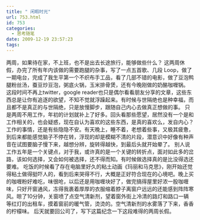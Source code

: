 ```yaml
---
title: " 闲暇时光"
url: 753.html
id: 753
categories:
  - 思考随笔
date: 2009-12-19 23:57:23
tags:
---
```


两周，如果待在家，不上班，也不是出去长途旅行，能够做些什么？ 这两周休假，办完了所有年内该做的需要跑腿的杂事，写了一点五首歌、几段 Loop，做了一期电台，完成了我生平第一个不织布手工品，看了几部不错的电影，做了豆泡鸭腿粉丝汤，蚕豆炒豆泡，粥底火锅，玉米排骨煲，还有今晚刚做的奶酪咖喱锅。 这段时间不再上twitter，google reader也只是偶尔看看朋友分享的文章，这些东西总是让你有追逐的欲望，不知不觉就浮躁起来。有时候与世隔绝也是种幸福，而且都不是真正的与世隔绝，只是放慢脚步，跟随自己内心去做真正想做的事。 只是两周不用工作，年初的计划就补上了好多。回头看那些愿望，居然没有一个是和工作相关的，也会疑惑，现在自认为喜欢的这些东西，是真的喜欢么，发自内心？ 工作的事情，还是有些隐隐不安。有天晚上，睡不着，老想着些事，又极其疲惫，到后来都能感觉脑子不停在转，浮现的却是模糊不清的片段，潜意识中好像有种声音在试图要脑子慢下来，越想分辨，旋转得越快，到最后头就开始晕了。 别人说工作五年是一个关键点，对于我，或许真的是一个关键的转折点，面对如此多的岔路，该如何选择，又会如何被选择，还不得而知。有时候做选择真的是比没得选还要难。 吃饭的时候看了存在电脑里好久的粘土动画《玛丽和马克思》，刚开始还觉得粘土做得挺吓人的，看到后来哭得不行，大概是正好符合现在的心境吧。晚上买的咖喱粉好难吃，味很呛，以后还是用咖喱块好了，做完搞得屋里好浓一股咖喱味，只好开窗通风，冻得我裹着厚厚的衣服缩着脖子离窗户远远的还能感到阵阵寒风。晾了10分钟，关窗喷了点空气清新剂，望着窗外街上冷清的路灯和路口一辆等红灯的出租车，摸着窗前的暖气管，烫烫的。空气清新剂的水雾落了下来，香香的柠檬味。 后天就要回公司了，写下这篇纪念一下这段难得的两周长假。